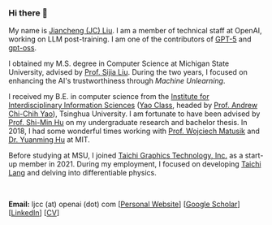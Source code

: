 ### Hi there 👋


My name is [Jiancheng (JC) Liu](https://ljcc0930.github.io/). I am a member of technical staff at OpenAI, working on LLM post-training. I am one of the contributors of [GPT-5](https://openai.com/index/introducing-gpt-5/) and [gpt-oss](https://openai.com/index/introducing-gpt-oss/).


I obtained my M.S. degree in Computer Science at Michigan State University, advised by [Prof. Sijia Liu](https://lsjxjtu.github.io/). During the two years, I focused on enhancing the AI's trustworthiness through *Machine Unlearning*.

I received my B.E. in computer science from the [Institute for Interdisciplinary Information Sciences](https://iiis.tsinghua.edu.cn/en/) ([Yao Class](https://iiis.tsinghua.edu.cn/en/yaoclass/), headed by [Prof. Andrew Chi-Chih Yao](https://iiis.tsinghua.edu.cn/yao/)), Tsinghua University. I am fortunate to have been advised by [Prof. Shi-Min Hu](https://cg.cs.tsinghua.edu.cn/shimin.htm) on my undergraduate research and bachelor thesis. In 2018, I had some wonderful times working with [Prof. Wojciech Matusik](https://cdfg.mit.edu/wojciech) and [Dr. Yuanming Hu](https://yuanming.taichi.graphics/) at MIT.

Before studying at MSU, I joined [Taichi Graphics Technology, Inc.](https://taichi.graphics/) as a start-up member in 2021. During my employment, I focused on developing [Taichi Lang](https://github.com/taichi-dev/taichi) and delving into differentiable physics.

</br>

**Email:** ljcc (at) openai (dot) com
[[Personal Website](https://ljcc0930.github.io/)]
[[Google Scholar](https://scholar.google.com/citations?user=ReWNzl4AAAAJ)]
[[LinkedIn](https://www.linkedin.com/in/ljcc0930/)]
[[CV](https://ljcc0930.github.io/docs/cv_jiancheng.pdf)]
<!-- [[GitHub](https://github.com/ljcc0930)] -->

<!-- ### My selected publications (by category)
|Paper Title|Venue|<div style="width:350px">Repository</div>|
|---|:---:|:---:|
|**Unlearning for LLMs**||
|[Simplicity Prevails: Rethinking Negative Preference Optimization for LLM Unlearning](https://arxiv.org/abs/2410.07163)| NeurIPS'24 SafeGenAI | [![OPTML-Group/Unlearn-Simple](https://img.shields.io/badge/Unlearn--Simple-grey?logo=github)](https://github.com/OPTML-Group/Unlearn-Simple) |
|[WAGLE: Strategic Weight Attribution for Effective and Modular Unlearning in Large Language Models](https://arxiv.org/abs/2410.17509)| NeurIPS'24 | [![OPTML-Group/WAGLE](https://img.shields.io/badge/WAGLE-grey?logo=github)](https://github.com/OPTML-Group/WAGLE) |
|[SOUL: Unlocking the Power of Second-Order Optimization for LLM Unlearning](https://arxiv.org/abs/2404.18239)| EMNLP'24 |[![OPTML-Group/Unlearn-WorstCase](https://img.shields.io/badge/SOUL-grey?logo=github)](https://github.com/OPTML-Group/SOUL)|
|||
|**Unlearning for Diffusion Models**||
|[Defensive Unlearning with Adversarial Training for Robust Concept Erasure in Diffusion Models](https://arxiv.org/abs/2405.15234)| NeurIPS'24 |[![OPTML-Group/AdvUnlearn](https://img.shields.io/badge/AdvUnlearn-grey?logo=github)](https://github.com/OPTML-Group/AdvUnlearn)|
|[UnlearnCanvas: A Stylized Image Dataset to Benchmark Machine Unlearning for Diffusion Models](https://arxiv.org/abs/2402.11846)| NeurIPS'24 D&B |[![OPTML-Group/UnlearnCanvas](https://img.shields.io/badge/UnlearnCanvas-grey?logo=github)](https://github.com/OPTML-Group/UnlearnCanvas)|
|[To Generate or Not? Safety-Driven Unlearned Diffusion Models Are Still Easy To Generate Unsafe Images... For Now](https://arxiv.org/abs/2310.11868)| ECCV'24 |[![OPTML-Group/Diffusion-MU-Attack](https://img.shields.io/badge/Diffusion--MU--Attack-grey?logo=github)](https://github.com/OPTML-Group/Diffusion-MU-Attack)|
|[SalUn: Empowering Machine Unlearning via Gradient-based Weight Saliency in Both Image Classification and Generation](https://arxiv.org/abs/2310.12508)|ICLR'24 (**Spotlight**)|[![OPTML-Group/Unlearn-Saliency](https://img.shields.io/badge/Unlearn--Saliency-grey?logo=github)](https://github.com/OPTML-Group/Unlearn-Saliency)|
|||
|**Unlearning for Classification Models**||
|[Forget Vectors at Play: Universal Input Perturbations Driving Machine Unlearning in Image Classification](https://arxiv.org/abs/2412.16780)| In Submission |[![OPTML-Group/Changchangsun/Forget-Vector](https://img.shields.io/badge/Forget--Vector-grey?logo=github)](https://github.com/Changchangsun/Forget-Vector)|
|[Challenging Forgets: Unveiling the Worst-Case Forget Sets in Machine Unlearning](https://arxiv.org/abs/2403.07362)| ECCV'24 |[![OPTML-Group/Unlearn-WorstCase](https://img.shields.io/badge/Unlearn--WorstCase-grey?logo=github)](https://github.com/OPTML-Group/Unlearn-WorstCase)|
|[Model Sparsity Can Simplify Machine Unlearning](https://arxiv.org/abs/2304.04934)|NeurIPS'23 (**Spotlight**)|[![OPTML-Group/Unlearn-Sparse](https://img.shields.io/badge/Unlearn--Sparse-grey?logo=github)](https://github.com/OPTML-Group/Unlearn-Sparse)|
|||
|**Physical-informed ML**||
|[Towards Universal Mesh Movement Networks](https://arxiv.org/abs/2407.00382)| NeurIPS'24 (**Spotlight**) | [![mesh-adaptation/UM2N](https://img.shields.io/badge/UM2N-grey?logo=github)](https://github.com/mesh-adaptation/UM2N) |
|[Complex Locomotion Skill Learning via Differentiable Physics](https://arxiv.org/abs/2206.02341)| Technical Report | [![erizmr/Complex-locomotion-skill-learning-via-differentiable-physics](https://img.shields.io/badge/Complex--learning-grey?logo=github)](https://github.com/erizmr/Complex-locomotion-skill-learning-via-differentiable-physics) |
|[ChainQueen: A Real-Time Differentiable Physical Simulator for Soft Robotics](https://arxiv.org/abs/1810.01054)| ICRA'19 |[![yuanming-hu/ChainQueen](https://img.shields.io/badge/ChainQueen-grey?logo=github)](https://github.com/yuanming-hu/ChainQueen)| -->
